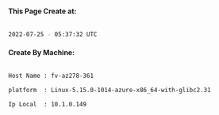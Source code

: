 
   
#### This Page Create at:

```bash

2022-07-25 - 05:37:32 UTC

```

#### Create By Machine:

```bash

Host Name : fv-az278-361

platform  : Linux-5.15.0-1014-azure-x86_64-with-glibc2.31

Ip Local  : 10.1.0.149

```

